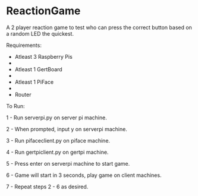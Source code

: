 ReactionGame
============

A 2 player reaction game to test who can press the correct button based on a random LED the quickest. 

Requirements: 

- Atleast 3 Raspberry Pis
- 
- Atleast 1 GertBoard
- 
- Atleast 1 PiFace
- 
- Router 


To Run:

1 - Run serverpi.py on server pi machine.

2 - When prompted, input y on serverpi machine.

3 - Run pifaceclient.py on piface machine.

4 - Run gertpiclient.py on gertpi machine.

5 - Press enter on serverpi machine to start game.

6 - Game will start in 3 seconds, play game on client machines.

7 - Repeat steps 2 - 6 as desired.
